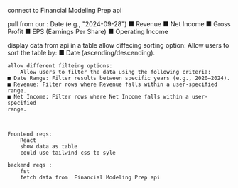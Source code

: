 connect to Financial Modeling Prep api

pull from our :
Date (e.g., "2024-09-28")
■ Revenue
■ Net Income
■ Gross Profit
■ EPS (Earnings Per Share)
■ Operating Income

display data from api in a table
allow diffecing sorting option:
Allow users to sort the table by:
■ Date (ascending/descending).

    allow different filteing options:
        Allow users to filter the data using the following criteria:
    ■ Date Range: Filter results between specific years (e.g., 2020–2024).
    ■ Revenue: Filter rows where Revenue falls within a user-specified range.
    ■ Net Income: Filter rows where Net Income falls within a user-specified
    range.



    Frontend reqs:
        React
        show data as table
        could use tailwind css to syle

    backend reqs :
        fst
        fetch data from  Financial Modeling Prep api
